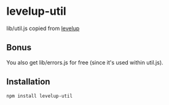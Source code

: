 # levelup-util

lib/util.js copied from [levelup](https://www.npmjs.org/package/levelup)

## Bonus

You also get lib/errors.js for free (since it's used within util.js).

## Installation

```
npm install levelup-util
```

